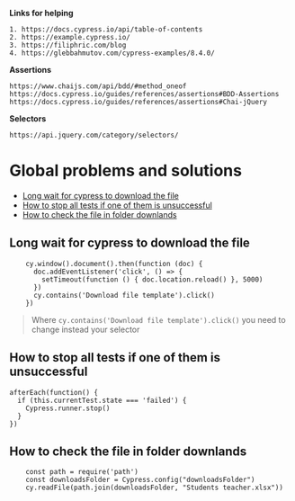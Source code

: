 **Links for helping**
```
1. https://docs.cypress.io/api/table-of-contents
2. https://example.cypress.io/
3. https://filiphric.com/blog
4. https://glebbahmutov.com/cypress-examples/8.4.0/
```

**Assertions**
```
https://www.chaijs.com/api/bdd/#method_oneof
https://docs.cypress.io/guides/references/assertions#BDD-Assertions
https://docs.cypress.io/guides/references/assertions#Chai-jQuery
```
**Selectors** 
```
https://api.jquery.com/category/selectors/
```

# Global problems and solutions
- [Long wait for cypress to download the file](#Long-wait-for-cypress-to-download-the-file)
- [How to stop all tests if one of them is unsuccessful](#How-to-stop-all-tests-if-one-of-them-is-unsuccessful)
- [How to check the file in folder downlands](#How-to-check-the-file-in-folder-downlands)

## Long wait for cypress to download the file

```
    cy.window().document().then(function (doc) {
      doc.addEventListener('click', () => {
        setTimeout(function () { doc.location.reload() }, 5000)
      })
      cy.contains('Download file template').click()
    })
```

> Where `cy.contains('Download file template').click()` you need to change instead your selector

## How to stop all tests if one of them is unsuccessful

```
afterEach(function() {
  if (this.currentTest.state === 'failed') {
    Cypress.runner.stop()
  }
})
```


## How to check the file in folder downlands

```
    const path = require('path')
    const downloadsFolder = Cypress.config("downloadsFolder")
    cy.readFile(path.join(downloadsFolder, "Students teacher.xlsx"))
```
